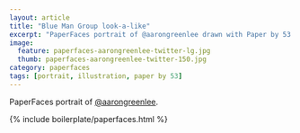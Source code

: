 ```yaml
---
layout: article
title: "Blue Man Group look-a-like"
excerpt: "PaperFaces portrait of @aarongreenlee drawn with Paper by 53 on an iPad."
image: 
  feature: paperfaces-aarongreenlee-twitter-lg.jpg
  thumb: paperfaces-aarongreenlee-twitter-150.jpg
category: paperfaces
tags: [portrait, illustration, paper by 53]
---
```


PaperFaces portrait of [@aarongreenlee](http://twitter.com/aarongreenlee).

{% include boilerplate/paperfaces.html %}